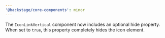 ```yaml
---
'@backstage/core-components': minor
---
```


The `IconLinkVertical` component now includes an optional hide property. When set to `true`, this property completely hides the icon element.

